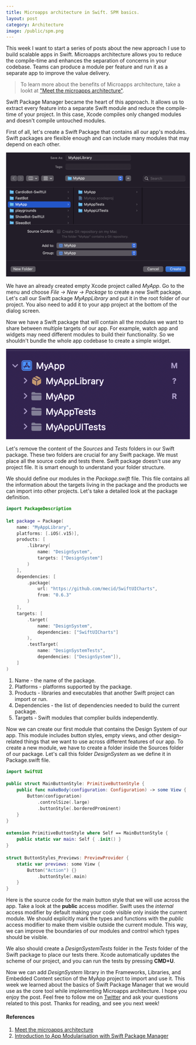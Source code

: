 ```yaml
---
title: Microapps architecture in Swift. SPM basics.
layout: post
category: Architecture
image: /public/spm.png
---
```


This week I want to start a series of posts about the new approach I use to build scalable apps in Swift. Microapps architecture allows you to reduce the compile-time and enhances the separation of concerns in your codebase. Teams can produce a module per feature and run it as a separate app to improve the value delivery.

> To learn more about the benefits of Microapps architecture, take a lookt at ["Meet the microapps architecture"](https://increment.com/mobile/microapps-architecture/).

Swift Package Manager became the heart of this approach. It allows us to extract every feature into a separate Swift module and reduce the compile-time of your project. In this case, Xcode compiles only changed modules and doesn't compile untouched modules.

First of all, let's create a Swift Package that contains all our app's modules. Swift packages are flexible enough and can include many modules that may depend on each other.

![Swift-Package-Manager-Creation](/public/spm-lib.png)

We have an already created empty Xcode project called *MyApp*. Go to the menu and choose *File -> New -> Package* to create a new Swift package. Let's call our Swift package *MyAppLibrary* and put it in the root folder of our project. You also need to add it to your app project at the bottom of the dialog screen.

Now we have a Swift package that will contain all the modules we want to share between multiple targets of our app. For example, watch app and widgets may need different modules to build their functionality. So we shouldn't bundle the whole app codebase to create a simple widget.

![Swift-Package-Manager-Project](/public/spm-project.png)

Let's remove the content of the *Sources* and *Tests* folders in our Swift package. These two folders are crucial for any Swift package. We must place all the source code and tests there. Swift package doesn't use any project file. It is smart enough to understand your folder structure.

We should define our modules in the *Package.swift* file. This file contains all the information about the targets living in the package and the products we can import into other projects. Let's take a detailed look at the package definition.

```swift
import PackageDescription

let package = Package(
    name: "MyAppLibrary",
    platforms: [.iOS(.v15)],
    products: [
        .library(
            name: "DesignSystem",
            targets: ["DesignSystem"]
        )
    ],
    dependencies: [
        .package(
            url: "https://github.com/mecid/SwiftUICharts",
            from: "0.6.3"
        )
    ],
    targets: [
        .target(
            name: "DesignSystem",
            dependencies: ["SwiftUICharts"]
        ),
        .testTarget(
            name: "DesignSystemTests",
            dependencies: ["DesignSystem"]),
    ]
)
```

1. Name - the name of the package.
2. Platforms - platforms supported by the package.
3. Products - libraries and executables that another Swift project can import or run.
4. Dependencies - the list of dependencies needed to build the current package.
5. Targets - Swift modules that complier builds independently.

Now we can create our first module that contains the Design System of our app. This module includes button styles, empty views, and other design-related things that we want to use across different features of our app. To create a new module, we have to create a folder inside the Sources folder of our package. Let's call this folder *DesignSystem* as we define it in Package.swift file.

```swift
import SwiftUI

public struct MainButtonStyle: PrimitiveButtonStyle {
    public func makeBody(configuration: Configuration) -> some View {
        Button(configuration)
            .controlSize(.large)
            .buttonStyle(.borderedProminent)
    }
}

extension PrimitiveButtonStyle where Self == MainButtonStyle {
    public static var main: Self { .init() }
}

struct ButtonStyles_Previews: PreviewProvider {
    static var previews: some View {
        Button("Action") {}
            .buttonStyle(.main)
    }
}
```

Here is the source code for the main button style that we will use across the app. Take a look at the **public** access modifier. Swift uses the *internal* access modifier by default making your code visible only inside the current module. We should explicitly mark the types and functions with the *public* access modifier to make them visible outside the current module. This way, we can improve the boundaries of our modules and control which types should be visible.

We also should create a *DesignSystemTests* folder in the *Tests* folder of the Swift package to place our tests there. Xcode automatically updates the scheme of our project, and you can run the tests by pressing **CMD+U**.

Now we can add *DesignSystem* library in the Frameworks, Libraries, and Embedded Content section of the MyApp project to import and use it. This week we learned about the basics of Swift Package Manager that we would use as the core tool while implementing Microapps architecture. I hope you enjoy the post. Feel free to follow me on [Twitter](https://twitter.com/mecid) and ask your questions related to this post. Thanks for reading, and see you next week!

#### References
1. [Meet the microapps architecture](https://increment.com/mobile/microapps-architecture/)
2. [Introduction to App Modularisation with Swift Package Manager](https://holyswift.app/introduction-to-app-modularisation-with-swift-package-manager-a-tale-to-be-told)
